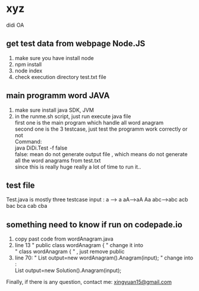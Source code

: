 # xyz
didi OA

## get test data from webpage  Node.JS ##
1.  make sure you have install node  
2.  npm install  
3.  node index  
4.  check execution directory test.txt file  

##  main programm word   JAVA ##
1. make sure install java SDK, JVM  
2. in the runme.sh script, just run execute java file   
   first one is the main program which handle all word anagram  
   second one is the 3 testcase, just test the programm work correctly or not  
   Command:   
     java  DiDi.Test  -f false  
    false: mean do not generate output file , which means do not generate all the word anagrams from test.txt  
    since this is really huge really a lot of time to run it..
## test file ##
  Test.java is mostly three testcase
   input : a  --> a
           aA-->aA  Aa
           abc-->abc  acb  bac  bca  cab  cba

## something need to know if run on codepade.io ##
 1.  copy past code from wordAnagram.java  
 2. line 13 " public class wordAnagram { "  change it into   
      " class wordAnagram { "  , just remove public  
3.   line 70:  " 	List<String> output=new wordAnagram().Anagram(input); " change into :  
        List<String> output=new Solution().Anagram(input);  

Finally, if there is any question, contact me: xingyuan15@gmail.com  
